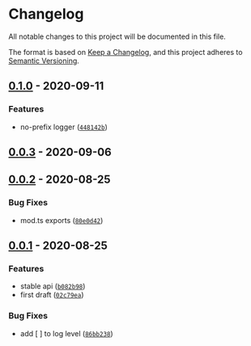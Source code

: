 # Changelog

All notable changes to this project will be documented in this file.

The format is based on [Keep a Changelog],
and this project adheres to [Semantic Versioning].

## [0.1.0] - 2020-09-11

### Features

- no-prefix logger ([`448142b`])

## [0.0.3] - 2020-09-06

## [0.0.2] - 2020-08-25

### Bug Fixes

- mod.ts exports ([`80e0d42`])

## [0.0.1] - 2020-08-25

### Features

- stable api ([`b082b98`])
- first draft ([`02c79ea`])

### Bug Fixes

- add [ ] to log level ([`86bb238`])

[keep a changelog]: https://keepachangelog.com/en/1.0.0/
[semantic versioning]: https://semver.org/spec/v2.0.0.html
[0.1.0]: https://github.com/denosaurs/branch/compare/0.0.3...0.1.0
[`448142b`]: https://github.com/denosaurs/branch/commit/448142b0506a501e57a3e28a30902a37a5be31b7
[0.0.3]: https://github.com/denosaurs/branch/compare/0.0.2...0.0.3
[0.0.2]: https://github.com/denosaurs/branch/compare/0.0.1...0.0.2
[`80e0d42`]: https://github.com/denosaurs/branch/commit/80e0d428e5c0423635696451758e6e06a0bd93d9
[0.0.1]: https://github.com/denosaurs/branch/compare/0.0.1
[`b082b98`]: https://github.com/denosaurs/branch/commit/b082b98f52507e47b885ffd8794f84d82ad59444
[`02c79ea`]: https://github.com/denosaurs/branch/commit/02c79ea4247bcbb9fbc3413e8652cbdee7183c63
[`86bb238`]: https://github.com/denosaurs/branch/commit/86bb2381fb456a532fbcd27281aa9b068249eef1
